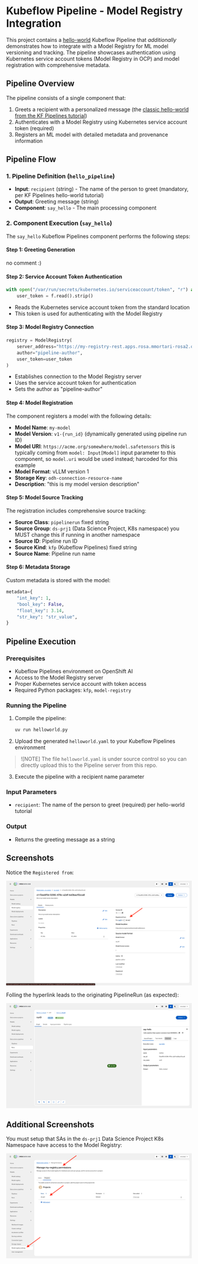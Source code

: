 # Kubeflow Pipeline - Model Registry Integration

This project contains a [hello-world](https://www.kubeflow.org/docs/components/pipelines/getting-started/) Kubeflow Pipeline that _additionally_ demonstrates how to integrate with a Model Registry for ML model versioning and tracking. The pipeline showcases authentication using Kubernetes service account tokens (Model Registry in OCP) and model registration with comprehensive metadata.

## Pipeline Overview

The pipeline consists of a single component that:
1. Greets a recipient with a personalized message (the [classic hello-world from the KF Pipelines tutorial](https://www.kubeflow.org/docs/components/pipelines/getting-started/))
2. Authenticates with a Model Registry using Kubernetes service account token (required)
3. Registers an ML model with detailed metadata and provenance information

## Pipeline Flow

### 1. Pipeline Definition (`hello_pipeline`)
- **Input**: `recipient` (string) - The name of the person to greet (mandatory, per KF Pipelines hello-world tutorial)
- **Output**: Greeting message (string)
- **Component**: `say_hello` - The main processing component

### 2. Component Execution (`say_hello`)

The `say_hello` Kubeflow Pipelines component performs the following steps:

#### Step 1: Greeting Generation
no comment :)

#### Step 2: Service Account Token Authentication
```python
with open("/var/run/secrets/kubernetes.io/serviceaccount/token", "r") as f:
    user_token = f.read().strip()
```
- Reads the Kubernetes service account token from the standard location
- This token is used for authenticating with the Model Registry

#### Step 3: Model Registry Connection
```python
registry = ModelRegistry(
    server_address="https://my-registry-rest.apps.rosa.mmortari-rosa2.otuf.p3.openshiftapps.com",
    author="pipeline-author",
    user_token=user_token
)
```
- Establishes connection to the Model Registry server
- Uses the service account token for authentication
- Sets the author as "pipeline-author"

#### Step 4: Model Registration
The component registers a model with the following details:
- **Model Name**: `my-model`
- **Model Version**: `v1-{run_id}` (dynamically generated using pipeline run ID)
- **Model URI**: `https://acme.org/somewhere/model.safetensors` this is typically coming from `model: Input[Model]` input parameter to this component, so `model.uri` would be used instead; harcoded for this example
- **Model Format**: vLLM version 1
- **Storage Key**: `odh-connection-resource-name`
- **Description**: "this is my model version description"

#### Step 5: Model Source Tracking
The registration includes comprehensive source tracking:
- **Source Class**: `pipelinerun` fixed string
- **Source Group**: `ds-prj1` (Data Science Project, K8s namespace) you MUST change this if running in another namespace
- **Source ID**: Pipeline run ID
- **Source Kind**: `kfp` (Kubeflow Pipelines) fixed string
- **Source Name**: Pipeline run name

#### Step 6: Metadata Storage
Custom metadata is stored with the model:
```python
metadata={
    "int_key": 1,
    "bool_key": False,
    "float_key": 3.14,
    "str_key": "str_value",
}
```

## Pipeline Execution

### Prerequisites
- Kubeflow Pipelines environment on OpenShift AI
- Access to the Model Registry server
- Proper Kubernetes service account with token access
- Required Python packages: `kfp`, `model-registry`

### Running the Pipeline
1. Compile the pipeline:
   ```bash
   uv run helloworld.py
   ```

2. Upload the generated `helloworld.yaml` to your Kubeflow Pipelines environment

> ![NOTE]
> The file `helloworld.yaml` is under source control so you can directly upload this to the Pipeline server from this repo.

3. Execute the pipeline with a recipient name parameter

### Input Parameters
- `recipient`: The name of the person to greet (required) per hello-world tutorial

### Output
- Returns the greeting message as a string

## Screenshots

Notice the `Registered from`:

![](/Screenshot%202025-09-03%20at%2021.33.38%20(2).png)

Folling the hyperlink leads to the originating PipelineRun (as expected):

![](/Screenshot%202025-09-03%20at%2021.33.53%20(2).png)

## Additional Screenshots

You must setup that SAs in the `ds-prj1` Data Science Project K8s Namespace have access to the Model Registry:

![](/Screenshot%202025-09-03%20at%2021.42.46%20(2).png)
